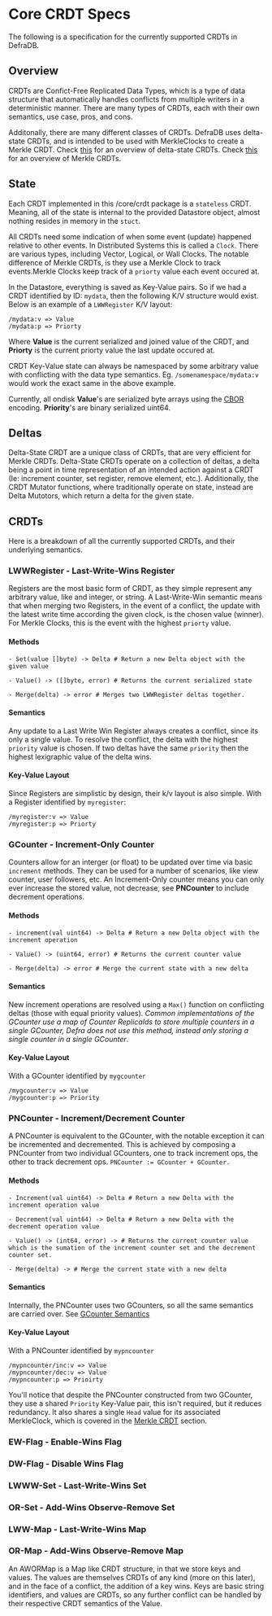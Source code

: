 # Core CRDT Specs

The following is a specification for the currently supported CRDTs in DefraDB.

## Overview
CRDTs are Confict-Free Replicated Data Types, which is a type of data structure that automatically handles conflicts from multiple writers in a deterministic manner. There are many types of CRDTs, each with their own semantics, use case, pros, and cons.

Additonally, there are many different classes of CRDTs. DefraDB uses delta-state CRDTs, and is intended to be used with MerkleClocks to create a Merkle CRDT. Check [this](https://arxiv.org/abs/1603.01529) for an overview of delta-state CRDTs. Check [this](https://hector.link/presentations/merkle-crdts/merkle-crdts.pdf) for an overview of Merkle CRDTs.

## State
Each CRDT implemented in this /core/crdt  package is a `stateless` CRDT. Meaning, all of the state is internal to the provided Datastore object, almost nothing resides in memory in the ```stuct```.

All CRDTs need some indication of when some event (update) happened relative to other events. In Distributed Systems this is called a `Clock`. There are various types, including Vector, Logical, or Wall Clocks. The notable difference of Merkle CRDTs, is they use a Merkle Clock to track events.Merkle Clocks keep track of a ```priorty``` value each event occured at.

In the Datastore, everything is saved as Key-Value pairs. So if we had a CRDT identified by ID: `mydata`, then the following K/V structure would exist. Below is an example of a ```LWWRegister``` K/V layout:
```
/mydata:v => Value
/mydata:p => Priorty
```
Where **Value** is the current serialized and joined value of the CRDT, and **Priorty** is the current priorty value the last update occured at. 

CRDT Key-Value state can always be namespaced by some arbitrary value with conflicting with the data type semantics. Eg. ```/somenamespace/mydata:v``` would work the exact same in the above example.

Currently, all ondisk **Value**'s are serialized byte arrays using the [CBOR]() encoding. **Priority**'s are binary serialized uint64.

## Deltas
Delta-State CRDT are a unique class of CRDTs, that are very efficient for Merkle CRDTs. Delta-State CRDTs operate on a collection of deltas, a delta being a point in time representation of an intended action against a CRDT (Ie: increment counter, set register, remove element, etc.). Additionally, the CRDT Mutator functions, where traditionally operate on state, instead are Delta Mutotors, which return a delta for the given state. 

## CRDTs

Here is a breakdown of all the currently supported CRDTs, and their underlying semantics.

### LWWRegister - Last-Write-Wins Register
Registers are the most basic form of CRDT, as they simple represent any arbitrary value, like and integer, or string. A Last-Write-Win semantic means that when merging two Registers, in the event of a conflict, the update with the latest write time according the given clock, is the chosen value (winner). For Merkle Clocks, this is the event with the highest ```priorty``` value.

#### Methods
```
- Set(value []byte) -> Delta # Return a new Delta object with the given value

- Value() -> ([]byte, error) # Returns the current serialized state

- Merge(delta) -> error # Merges two LWWRegister deltas together.
```

#### Semantics
Any update to a Last Write Win Register always creates a conflict, since its only a single value. To resolve the conflict, the delta with the highest ```priority``` value is chosen. If two deltas have the same ```priority``` then the highest lexigraphic value of the delta wins.

#### Key-Value Layout
Since Registers are simplistic by design, their k/v layout is also simple.
With a Register identified by ```myregister```:
```
/myregister:v => Value
/myregister:p => Priorty
```

### GCounter - Increment-Only Counter
Counters allow for an interger (or float) to be updated over time via basic ```increment``` methods. They can be used for a number of scenarios, like view counter, user followers, etc. An Increment-Only counter means you can only ever increase the stored value, not decrease, see **PNCounter** to include decrement operations.


#### Methods
```
- increment(val uint64) -> Delta # Return a new Delta object with the increment operation

- Value() -> (uint64, error) # Returns the current counter value

- Merge(delta) -> error # Merge the current state with a new delta
```

#### Semantics
New increment operations are resolved using a ```Max()``` function on conflicting deltas (those with equal priority values). *Common implementations of the GCounter use a map of Counter ReplicaIds to store multiple counters in a single GCounter, Defra does not use this method, instead only storing a single counter in a single GCounter*.

#### Key-Value Layout
With a GCounter identified by ```mygcounter```
```
/mygcounter:v => Value
/mygcounter:p => Priority
```

### PNCounter - Increment/Decrement Counter
A PNCounter is equivalent to the GCounter, with the notable exception it can be incremented and decremented. This is achieved by composing a PNCounter from two individual GCounters, one to track increment ops, the other to track decrement ops. `PNCounter := GCounter + GCounter.`

#### Methods
```
- Increment(val uint64) -> Delta # Return a new Delta with the increment operation value

- Decrement(val uint64) -> Delta # Return a new Delta with the decrement operation value

- Value() -> (int64, error) -> # Returns the current counter value which is the sumation of the increment counter set and the decrement counter set.

- Merge(delta) -> # Merge the current state with a new delta
```

#### Semantics
Internally, the PNCounter uses two GCounters, so all the same semantics are carried over. See [GCounter Semantics](#GCounter)

#### Key-Value Layout
With a PNCounter identified by ```mypncounter```
```
/mypncounter/inc:v => Value
/mypncounter/dec:v => Value
/mypncounter:p => Prioirty
```
You'll notice that despite the PNCounter constructed from two GCounter, they use a shared ```Priority``` Key-Value pair, this isn't required, but it reduces redundancy. It also shares a single ```Head``` value for its associated MerkleClock, which is covered in the [Merkle CRDT]() section.

### EW-Flag - Enable-Wins Flag

### DW-Flag -  Disable Wins Flag

### LWWW-Set - Last-Write-Wins Set

### OR-Set - Add-Wins Observe-Remove Set

### LWW-Map - Last-Write-Wins Map

### OR-Map - Add-Wins Observe-Remove Map
An AWORMap is a Map like CRDT structure, in that we store keys and values. The values are themselves CRDTs of any kind (more on this later), and in the face of a conflict, the addition of a key wins. Keys are basic string identifiers, and values are CRDTs, so any further conflict can be handled by their respective CRDT semantics of the Value.



